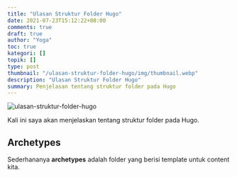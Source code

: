 ```yaml
---
title: "Ulasan Struktur Folder Hugo"
date: 2021-07-23T15:12:22+08:00
comments: true
draft: true
author: "Yoga"
toc: true
kategori: []
topik: []
type: post
thumbnail: "/ulasan-struktur-folder-hugo/img/thumbnail.webp"
description: "Ulasan Struktur Folder Hugo"
summary: Penjelasan tentang struktur folder pada Hugo 
---
```


![ulasan-struktur-folder-hugo](/ulasan-struktur-folder-hugo/img/thumbnail.webp)

Kali ini saya akan menjelaskan tentang struktur folder pada Hugo.

## Archetypes

Sederhananya **archetypes** adalah folder yang berisi template untuk content kita.



